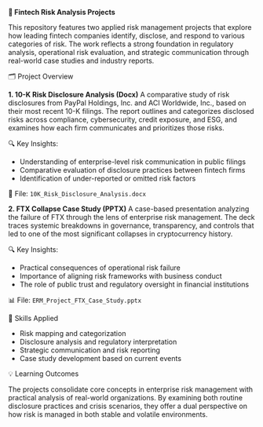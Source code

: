 **📘 Fintech Risk Analysis Projects**

This repository features two applied risk management projects that explore how leading fintech companies identify, disclose, and respond to various categories of risk. The work reflects a strong foundation in regulatory analysis, operational risk evaluation, and strategic communication through real-world case studies and industry reports.

🗂️ Project Overview


**1. 10-K Risk Disclosure Analysis (Docx)**
A comparative study of risk disclosures from PayPal Holdings, Inc. and ACI Worldwide, Inc., based on their most recent 10-K filings. The report outlines and categorizes disclosed risks across compliance, cybersecurity, credit exposure, and ESG, and examines how each firm communicates and prioritizes those risks.

🔍 Key Insights:
- Understanding of enterprise-level risk communication in public filings
- Comparative evaluation of disclosure practices between fintech firms
- Identification of under-reported or omitted risk factors

📄 File: `10K_Risk_Disclosure_Analysis.docx`


**2. FTX Collapse Case Study (PPTX)**
A case-based presentation analyzing the failure of FTX through the lens of enterprise risk management. The deck traces systemic breakdowns in governance, transparency, and controls that led to one of the most significant collapses in cryptocurrency history.

🔍 Key Insights:
- Practical consequences of operational risk failure
- Importance of aligning risk frameworks with business conduct
- The role of public trust and regulatory oversight in financial institutions

📊 File: `ERM_Project_FTX_Case_Study.pptx`

🧠 Skills Applied
- Risk mapping and categorization
- Disclosure analysis and regulatory interpretation
- Strategic communication and risk reporting
- Case study development based on current events


💡 Learning Outcomes

The projects consolidate core concepts in enterprise risk management with practical analysis of real-world organizations. By examining both routine disclosure practices and crisis scenarios, they offer a dual perspective on how risk is managed in both stable and volatile environments.
